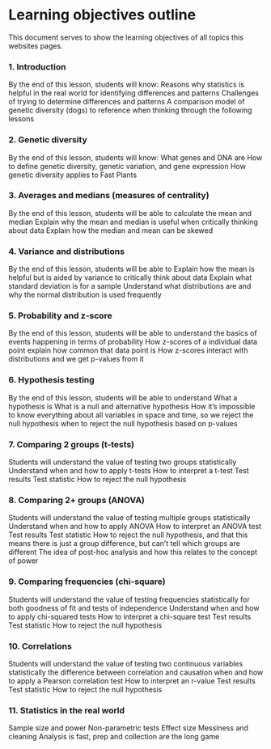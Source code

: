 # Learning objectives outline

This document serves to show the learning objectives of all topics this websites pages.

### 1. Introduction
By the end of this lesson, students will know:
Reasons why statistics is helpful in the real world for identifying differences and patterns
Challenges of trying to determine differences and patterns
A comparison model of genetic diversity (dogs) to reference when thinking through the following lessons

### 2. Genetic diversity
By the end of this lesson, students will know:
What genes and DNA are
How to define genetic diversity, genetic variation, and gene expression
How genetic diversity applies to Fast Plants

### 3. Averages and medians (measures of centrality)
By the end of this lesson, students will be able to calculate the mean and median
Explain why the mean and median is useful when critically thinking about data
Explain how the median and mean can be skewed 

### 4. Variance and distributions
By the end of this lesson, students will be able to
Explain how the mean is helpful but is aided by variance to critically think about data
Explain what standard deviation is for a sample
Understand what distributions are and why the normal distribution is used frequently

### 5. Probability and z-score
By the end of this lesson, students will be able to understand
the basics of events happening in terms of probability
How z-scores of a individual data point explain how common that data point is
How z-scores interact with distributions and we get p-values from it

### 6. Hypothesis testing
By the end of this lesson, students will be able to understand
What a hypothesis is
What is a null and alternative hypothesis
How it’s impossible to know everything about all variables in space and time, so we reject the null hypothesis
when to reject the null hypothesis based on p-values

### 7. Comparing 2 groups (t-tests)
Students will understand 
the value of testing two groups statistically
Understand when and how to apply t-tests
How to interpret a t-test
Test results
Test statistic
How to reject the null hypothesis

### 8. Comparing 2+ groups (ANOVA)
Students will understand 
the value of testing multiple groups statistically
Understand when and how to apply ANOVA
How to interpret an ANOVA test
Test results
Test statistic
How to reject the null hypothesis, and that this means there is just a group difference, but can’t tell which groups are different
The idea of post-hoc analysis and how this relates to the concept of power

### 9. Comparing frequencies (chi-square)
Students will understand 
the value of testing frequencies statistically for both goodness of fit and tests of independence
Understand when and how to apply chi-squared tests
How to interpret a chi-square test
Test results
Test statistic
How to reject the null hypothesis

### 10. Correlations
Students will understand 
the value of testing two continuous variables statistically
the difference between correlation and causation
when and how to apply a Pearson correlation test
How to interpret an r-value
Test results
Test statistic
How to reject the null hypothesis

### 11. Statistics in the real world
Sample size and power
Non-parametric tests
Effect size
Messiness and cleaning
Analysis is fast, prep and collection are the long game
